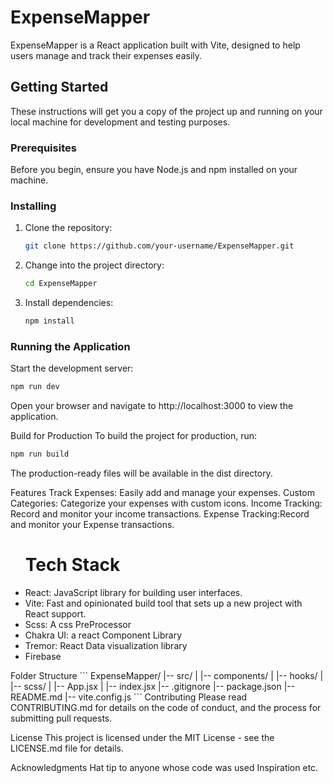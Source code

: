 # ExpenseMapper

ExpenseMapper is a React application built with Vite, designed to help users manage and track their expenses easily.

## Getting Started

These instructions will get you a copy of the project up and running on your local machine for development and testing purposes.

### Prerequisites

Before you begin, ensure you have Node.js and npm installed on your machine.

### Installing

1. Clone the repository:

    ```bash
    git clone https://github.com/your-username/ExpenseMapper.git
    ```

2. Change into the project directory:

    ```bash
    cd ExpenseMapper
    ```

3. Install dependencies:

    ```bash
    npm install
    ```

### Running the Application

Start the development server:

```bash
npm run dev
```
Open your browser and navigate to http://localhost:3000 to view the application.

Build for Production
To build the project for production, run:

```bash
npm run build
```
The production-ready files will be available in the dist directory.

Features
Track Expenses: Easily add and manage your expenses.
Custom Categories: Categorize your expenses with custom icons.
Income Tracking: Record and monitor your income transactions.
Expense Tracking:Record and monitor your Expense transactions.

<ul><h1>Tech Stack</h1> 

<li>React: JavaScript library for building user interfaces.</li>
<li>Vite: Fast and opinionated build tool that sets up a new project with React support. </li>
<li>Scss: A css PreProcessor</li>
<li>Chakra UI: a react Component Library </li>
<li>Tremor: React Data visualization library  </li>
<li>Firebase
</ul>
Folder Structure
```
ExpenseMapper/
|-- src/
|   |-- components/
|   |-- hooks/
|   |-- scss/
|   |-- App.jsx
|   |-- index.jsx
|-- .gitignore
|-- package.json
|-- README.md
|-- vite.config.js
```
Contributing
Please read CONTRIBUTING.md for details on the code of conduct, and the process for submitting pull requests.

License
This project is licensed under the MIT License - see the LICENSE.md file for details.

Acknowledgments
Hat tip to anyone whose code was used
Inspiration
etc.
